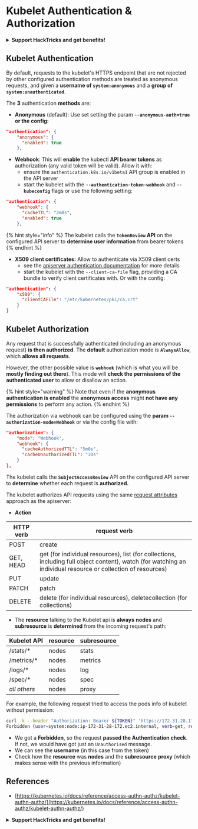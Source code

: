 # Kubelet Authentication & Authorization

<details>

<summary><strong>Support HackTricks and get benefits!</strong></summary>

* If you want to see your **company advertised in HackTricks** or if you want access to the **latest version of the PEASS or download HackTricks in PDF** Check the [**SUBSCRIPTION PLANS**](https://github.com/sponsors/carlospolop)!
* Get the [**official PEASS & HackTricks swag**](https://peass.creator-spring.com)
* Discover [**The PEASS Family**](https://opensea.io/collection/the-peass-family), our collection of exclusive [**NFTs**](https://opensea.io/collection/the-peass-family)
* **Join the** 💬 [**Discord group**](https://discord.gg/hRep4RUj7f) or the [**telegram group**](https://t.me/peass) or **follow** me on **Twitter** 🐦 [**@carlospolopm**](https://twitter.com/carlospolopm)**.**
* **Share your hacking tricks by submitting PRs to the** [**HackTricks**](https://github.com/carlospolop/hacktricks) and [**HackTricks Cloud**](https://github.com/carlospolop/hacktricks-cloud) github repos.

</details>

## Kubelet Authentication <a href="#kubelet-authentication" id="kubelet-authentication"></a>

By default, requests to the kubelet's HTTPS endpoint that are not rejected by other configured authentication methods are treated as anonymous requests, and given a **username of `system:anonymous`** and a **group of `system:unauthenticated`**.

The **3** authentication **methods** are:

* **Anonymous** (default): Use set setting the param **`--anonymous-auth=true` or the config:**

```json
"authentication": {
    "anonymous": {
      "enabled": true
    },
```

* **Webhook**: This will **enable** the kubectl **API bearer tokens** as authorization (any valid token will be valid). Allow it with:
  * ensure the `authentication.k8s.io/v1beta1` API group is enabled in the API server
  * start the kubelet with the **`--authentication-token-webhook`** and **`--kubeconfig`** flags or use the following setting:

```json
"authentication": {
    "webhook": {
      "cacheTTL": "2m0s",
      "enabled": true
    },
```

{% hint style="info" %}
The kubelet calls the **`TokenReview` API** on the configured API server to **determine user information** from bearer tokens
{% endhint %}

* **X509 client certificates:** Allow to authenticate via X509 client certs
  * see the [apiserver authentication documentation](https://kubernetes.io/docs/reference/access-authn-authz/authentication/#x509-client-certs) for more details
  * start the kubelet with the `--client-ca-file` flag, providing a CA bundle to verify client certificates with. Or with the config:

```json
"authentication": {
    "x509": {
      "clientCAFile": "/etc/kubernetes/pki/ca.crt"
    }
}
```

## Kubelet Authorization <a href="#kubelet-authentication" id="kubelet-authentication"></a>

Any request that is successfully authenticated (including an anonymous request) **is then authorized**. The **default** authorization mode is **`AlwaysAllow`**, which **allows all requests**.

However, the other possible value is **`webhook`** (which is what you will be **mostly finding out there**). This mode will **check the permissions of the authenticated user** to allow or disallow an action.

{% hint style="warning" %}
Note that even if the **anonymous authentication is enabled** the **anonymous access** might **not have any permissions** to perform any action.
{% endhint %}

The authorization via webhook can be configured using the **param `--authorization-mode=Webhook`** or via the config file with:

```json
"authorization": {
    "mode": "Webhook",
    "webhook": {
      "cacheAuthorizedTTL": "5m0s",
      "cacheUnauthorizedTTL": "30s"
    }
},
```

The kubelet calls the **`SubjectAccessReview`** API on the configured API server to **determine** whether each request is **authorized.**

The kubelet authorizes API requests using the same [request attributes](https://kubernetes.io/docs/reference/access-authn-authz/authorization/#review-your-request-attributes) approach as the apiserver:

* **Action**

| HTTP verb | request verb                                                                                                                                                  |
| --------- | ------------------------------------------------------------------------------------------------------------------------------------------------------------- |
| POST      | create                                                                                                                                                        |
| GET, HEAD | get (for individual resources), list (for collections, including full object content), watch (for watching an individual resource or collection of resources) |
| PUT       | update                                                                                                                                                        |
| PATCH     | patch                                                                                                                                                         |
| DELETE    | delete (for individual resources), deletecollection (for collections)                                                                                         |

* The **resource** talking to the Kubelet api is **always** **nodes** and **subresource** is **determined** from the incoming request's path:

| Kubelet API  | resource | subresource |
| ------------ | -------- | ----------- |
| /stats/\*    | nodes    | stats       |
| /metrics/\*  | nodes    | metrics     |
| /logs/\*     | nodes    | log         |
| /spec/\*     | nodes    | spec        |
| _all others_ | nodes    | proxy       |

For example, the following request tried to access the pods info of kubelet without permission:

```bash
curl -k --header "Authorization: Bearer ${TOKEN}" 'https://172.31.28.172:10250/pods'
Forbidden (user=system:node:ip-172-31-28-172.ec2.internal, verb=get, resource=nodes, subresource=proxy)
```

* We got a **Forbidden**, so the request **passed the Authentication check**. If not, we would have got just an `Unauthorised` message.
* We can see the **username** (in this case from the token)
* Check how the **resource** was **nodes** and the **subresource** **proxy** (which makes sense with the previous information)

## References

* [https://kubernetes.io/docs/reference/access-authn-authz/kubelet-authn-authz/](https://kubernetes.io/docs/reference/access-authn-authz/kubelet-authn-authz/)

<details>

<summary><strong>Support HackTricks and get benefits!</strong></summary>

* If you want to see your **company advertised in HackTricks** or if you want access to the **latest version of the PEASS or download HackTricks in PDF** Check the [**SUBSCRIPTION PLANS**](https://github.com/sponsors/carlospolop)!
* Get the [**official PEASS & HackTricks swag**](https://peass.creator-spring.com)
* Discover [**The PEASS Family**](https://opensea.io/collection/the-peass-family), our collection of exclusive [**NFTs**](https://opensea.io/collection/the-peass-family)
* **Join the** 💬 [**Discord group**](https://discord.gg/hRep4RUj7f) or the [**telegram group**](https://t.me/peass) or **follow** me on **Twitter** 🐦 [**@carlospolopm**](https://twitter.com/carlospolopm)**.**
* **Share your hacking tricks by submitting PRs to the** [**HackTricks**](https://github.com/carlospolop/hacktricks) and [**HackTricks Cloud**](https://github.com/carlospolop/hacktricks-cloud) github repos.

</details>
